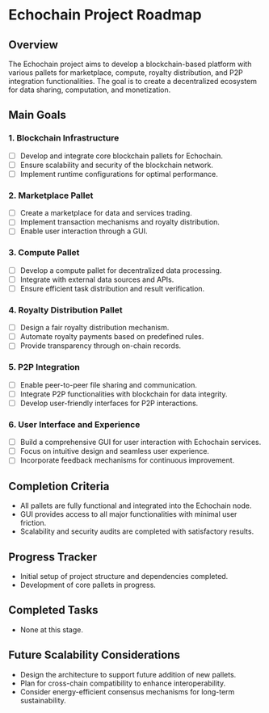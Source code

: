 # Echochain Project Roadmap

## Overview
The Echochain project aims to develop a blockchain-based platform with various pallets for marketplace, compute, royalty distribution, and P2P integration functionalities. The goal is to create a decentralized ecosystem for data sharing, computation, and monetization.

## Main Goals

### 1. Blockchain Infrastructure
- [ ] Develop and integrate core blockchain pallets for Echochain.
- [ ] Ensure scalability and security of the blockchain network.
- [ ] Implement runtime configurations for optimal performance.

### 2. Marketplace Pallet
- [ ] Create a marketplace for data and services trading.
- [ ] Implement transaction mechanisms and royalty distribution.
- [ ] Enable user interaction through a GUI.

### 3. Compute Pallet
- [ ] Develop a compute pallet for decentralized data processing.
- [ ] Integrate with external data sources and APIs.
- [ ] Ensure efficient task distribution and result verification.

### 4. Royalty Distribution Pallet
- [ ] Design a fair royalty distribution mechanism.
- [ ] Automate royalty payments based on predefined rules.
- [ ] Provide transparency through on-chain records.

### 5. P2P Integration
- [ ] Enable peer-to-peer file sharing and communication.
- [ ] Integrate P2P functionalities with blockchain for data integrity.
- [ ] Develop user-friendly interfaces for P2P interactions.

### 6. User Interface and Experience
- [ ] Build a comprehensive GUI for user interaction with Echochain services.
- [ ] Focus on intuitive design and seamless user experience.
- [ ] Incorporate feedback mechanisms for continuous improvement.

## Completion Criteria
- All pallets are fully functional and integrated into the Echochain node.
- GUI provides access to all major functionalities with minimal user friction.
- Scalability and security audits are completed with satisfactory results.

## Progress Tracker
- Initial setup of project structure and dependencies completed.
- Development of core pallets in progress.

## Completed Tasks
- None at this stage.

## Future Scalability Considerations
- Design the architecture to support future addition of new pallets.
- Plan for cross-chain compatibility to enhance interoperability.
- Consider energy-efficient consensus mechanisms for long-term sustainability.

